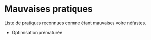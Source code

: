 # Mauvaises pratiques

Liste de pratiques reconnues comme étant mauvaises voire néfastes.

* Optimisation prématurée
